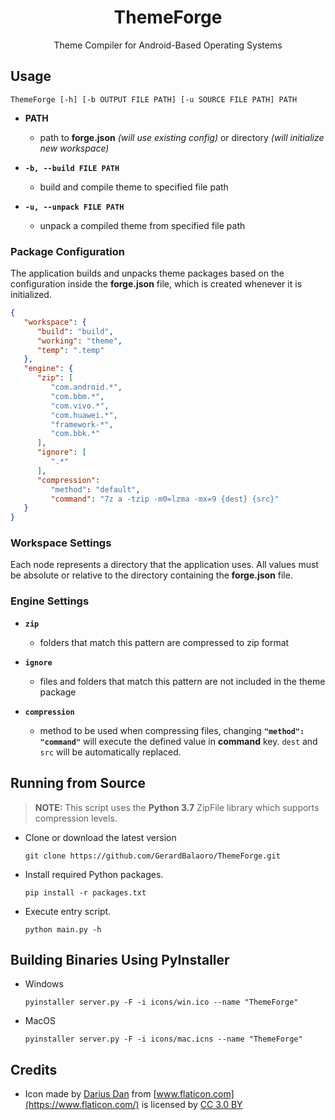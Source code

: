 <h1 align="center">ThemeForge</h1>
<p align="center">Theme Compiler for Android-Based Operating Systems</p>


## Usage

```
ThemeForge [-h] [-b OUTPUT FILE PATH] [-u SOURCE FILE PATH] PATH
```

- **PATH**
  - path to **forge.json** *(will use existing config)* or directory *(will initialize new workspace)*

- **`-b, --build FILE PATH`**
  - build and compile theme to specified file path

- **`-u, --unpack FILE PATH`**
  - unpack a compiled theme from specified file path


### Package Configuration

The application builds and unpacks theme packages based on the configuration inside the **forge.json** file, which is created whenever it is initialized.

```json
{
   "workspace": {
      "build": "build",
      "working": "theme",
      "temp": ".temp"
   },
   "engine": {
      "zip": [
         "com.android.*",
         "com.bbm.*",
         "com.vivo.*",
         "com.huawei.*",
         "framework-*",
         "com.bbk.*"
      ],
      "ignore": [
         ".*"
      ],
      "compression":
         "method": "default",
         "command": "7z a -tzip -m0=lzma -mx=9 {dest} {src}"
   }
}
```


### Workspace Settings

Each node represents a directory that the application uses. All values must be absolute or relative to the directory containing the **forge.json** file.


### Engine Settings


- **`zip`**
  - folders that match this pattern are compressed to zip format
  
- **`ignore`**
  - files and folders that match this pattern are not included in the theme package
  
- **`compression`**
  - method to be used when compressing files, changing **`"method": "command"`** will execute the defined value in **command** key. `dest` and `src` will be automatically replaced.


## Running from Source

> **NOTE:** 
> This script uses the **Python 3.7** ZipFile library which supports compression levels.

- Clone or download the latest version

	```
	git clone https://github.com/GerardBalaoro/ThemeForge.git
	```

- Install required Python packages.

	```
	pip install -r packages.txt
	```

- Execute entry script.

	```
	python main.py -h
	```


## Building Binaries Using PyInstaller

- Windows

  ```
  pyinstaller server.py -F -i icons/win.ico --name "ThemeForge"
  ```


- MacOS

  ```
  pyinstaller server.py -F -i icons/mac.icns --name "ThemeForge"
  ```


## Credits

- Icon made by [Darius Dan](https://www.flaticon.com/authors/darius-dan) from [www.flaticon.com](https://www.flaticon.com/) is licensed by [CC 3.0 BY](http://creativecommons.org/licenses/by/3.0/)
